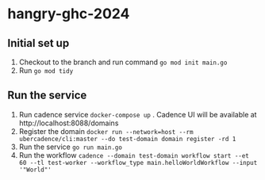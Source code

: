 # hangry-ghc-2024

## Initial set up
1. Checkout to the branch and run command ```go mod init main.go```
2. Run ```go mod tidy```

## Run the service
1. Run cadence service ```docker-compose up``` . Cadence UI will be available at http://localhost:8088/domains
2. Register the domain ```docker run --network=host --rm ubercadence/cli:master --do test-domain domain register -rd 1```
3. Run the service ```go run main.go```
4. Run the workflow ```cadence --domain test-domain workflow start --et 60 --tl test-worker --workflow_type main.helloWorldWorkflow --input '"World"'```
